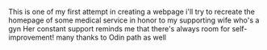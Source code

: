 This is one of my first attempt in creating a webpage
i'll try to recreate the homepage of some medical service in honor to my supporting wife who's a gyn
Her constant support reminds me that there's always room for self-improvement!
many thanks to Odin path as well 



